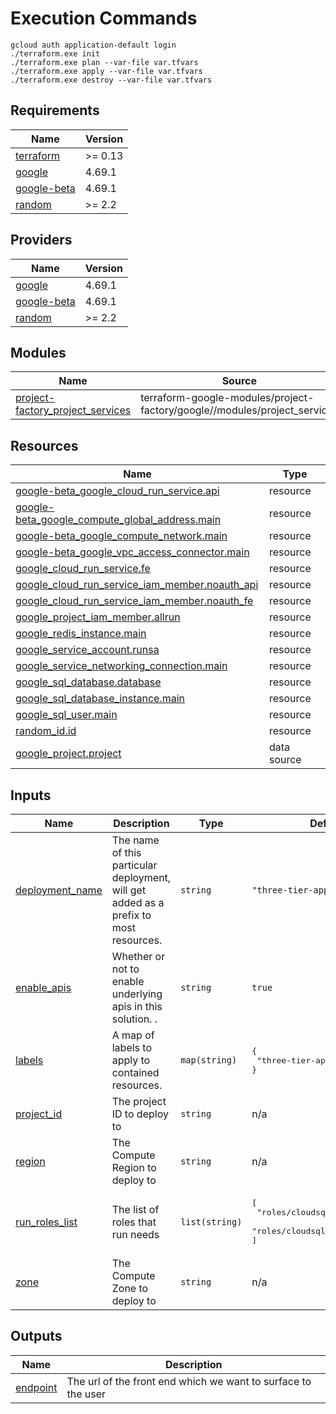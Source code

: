 # Execution Commands
```
gcloud auth application-default login
./terraform.exe init
./terraform.exe plan --var-file var.tfvars
./terraform.exe apply --var-file var.tfvars
./terraform.exe destroy --var-file var.tfvars
```
<!-- BEGIN_TF_DOCS -->
## Requirements

| Name | Version |
|------|---------|
| <a name="requirement_terraform"></a> [terraform](#requirement\_terraform) | >= 0.13 |
| <a name="requirement_google"></a> [google](#requirement\_google) | 4.69.1 |
| <a name="requirement_google-beta"></a> [google-beta](#requirement\_google-beta) | 4.69.1 |
| <a name="requirement_random"></a> [random](#requirement\_random) | >= 2.2 |

## Providers

| Name | Version |
|------|---------|
| <a name="provider_google"></a> [google](#provider\_google) | 4.69.1 |
| <a name="provider_google-beta"></a> [google-beta](#provider\_google-beta) | 4.69.1 |
| <a name="provider_random"></a> [random](#provider\_random) | >= 2.2 |

## Modules

| Name | Source | Version |
|------|--------|---------|
| <a name="module_project-factory_project_services"></a> [project-factory\_project\_services](#module\_project-factory\_project\_services) | terraform-google-modules/project-factory/google//modules/project_services | 14.2.1 |

## Resources

| Name | Type |
|------|------|
| [google-beta_google_cloud_run_service.api](https://registry.terraform.io/providers/hashicorp/google-beta/4.69.1/docs/resources/google_cloud_run_service) | resource |
| [google-beta_google_compute_global_address.main](https://registry.terraform.io/providers/hashicorp/google-beta/4.69.1/docs/resources/google_compute_global_address) | resource |
| [google-beta_google_compute_network.main](https://registry.terraform.io/providers/hashicorp/google-beta/4.69.1/docs/resources/google_compute_network) | resource |
| [google-beta_google_vpc_access_connector.main](https://registry.terraform.io/providers/hashicorp/google-beta/4.69.1/docs/resources/google_vpc_access_connector) | resource |
| [google_cloud_run_service.fe](https://registry.terraform.io/providers/hashicorp/google/4.69.1/docs/resources/cloud_run_service) | resource |
| [google_cloud_run_service_iam_member.noauth_api](https://registry.terraform.io/providers/hashicorp/google/4.69.1/docs/resources/cloud_run_service_iam_member) | resource |
| [google_cloud_run_service_iam_member.noauth_fe](https://registry.terraform.io/providers/hashicorp/google/4.69.1/docs/resources/cloud_run_service_iam_member) | resource |
| [google_project_iam_member.allrun](https://registry.terraform.io/providers/hashicorp/google/4.69.1/docs/resources/project_iam_member) | resource |
| [google_redis_instance.main](https://registry.terraform.io/providers/hashicorp/google/4.69.1/docs/resources/redis_instance) | resource |
| [google_service_account.runsa](https://registry.terraform.io/providers/hashicorp/google/4.69.1/docs/resources/service_account) | resource |
| [google_service_networking_connection.main](https://registry.terraform.io/providers/hashicorp/google/4.69.1/docs/resources/service_networking_connection) | resource |
| [google_sql_database.database](https://registry.terraform.io/providers/hashicorp/google/4.69.1/docs/resources/sql_database) | resource |
| [google_sql_database_instance.main](https://registry.terraform.io/providers/hashicorp/google/4.69.1/docs/resources/sql_database_instance) | resource |
| [google_sql_user.main](https://registry.terraform.io/providers/hashicorp/google/4.69.1/docs/resources/sql_user) | resource |
| [random_id.id](https://registry.terraform.io/providers/hashicorp/random/latest/docs/resources/id) | resource |
| [google_project.project](https://registry.terraform.io/providers/hashicorp/google/4.69.1/docs/data-sources/project) | data source |

## Inputs

| Name | Description | Type | Default | Required |
|------|-------------|------|---------|:--------:|
| <a name="input_deployment_name"></a> [deployment\_name](#input\_deployment\_name) | The name of this particular deployment, will get added as a prefix to most resources. | `string` | `"three-tier-app"` | no |
| <a name="input_enable_apis"></a> [enable\_apis](#input\_enable\_apis) | Whether or not to enable underlying apis in this solution. . | `string` | `true` | no |
| <a name="input_labels"></a> [labels](#input\_labels) | A map of labels to apply to contained resources. | `map(string)` | <pre>{<br>  "three-tier-app": true<br>}</pre> | no |
| <a name="input_project_id"></a> [project\_id](#input\_project\_id) | The project ID to deploy to | `string` | n/a | yes |
| <a name="input_region"></a> [region](#input\_region) | The Compute Region to deploy to | `string` | n/a | yes |
| <a name="input_run_roles_list"></a> [run\_roles\_list](#input\_run\_roles\_list) | The list of roles that run needs | `list(string)` | <pre>[<br>  "roles/cloudsql.instanceUser",<br>  "roles/cloudsql.client"<br>]</pre> | no |
| <a name="input_zone"></a> [zone](#input\_zone) | The Compute Zone to deploy to | `string` | n/a | yes |

## Outputs

| Name | Description |
|------|-------------|
| <a name="output_endpoint"></a> [endpoint](#output\_endpoint) | The url of the front end which we want to surface to the user |
<!-- END_TF_DOCS -->